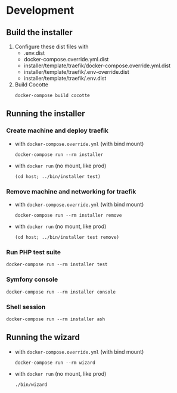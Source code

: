 # Development

## Build the installer

1. Configure these dist files with 
	* .env.dist
	* docker-compose.override.yml.dist
	* installer/template/traefik/docker-compose.override.yml.dist
	* installer/template/traefik/.env-override.dist
	* installer/template/traefik/.env.dist
1. Build Cocotte
	```
	docker-compose build cocotte
	```

## Running the installer
### Create machine and deploy traefik
* with `docker-compose.override.yml` (with bind mount)
	```
	docker-compose run --rm installer
	```
* with `docker run` (no mount, like prod)
	```
	(cd host; ../bin/installer test)
	```
### Remove machine and networking for traefik
* with `docker-compose.override.yml` (with bind mount)
	```
	docker-compose run --rm installer remove
	```
* with `docker run` (no mount, like prod)
	```
	(cd host; ../bin/installer test remove)
	```
### Run PHP test suite
```
docker-compose run --rm installer test
```
### Symfony console
```
docker-compose run --rm installer console
```
### Shell session
```
docker-compose run --rm installer ash
```
## Running the wizard
* with `docker-compose.override.yml` (with bind mount)
	```
	docker-compose run --rm wizard
	```
* with `docker run` (no mount, like prod)
	```
	./bin/wizard
	```
